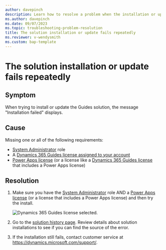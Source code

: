 ```yaml
---
author: davepinch
description: Learn how to resolve a problem when the installation or update of the Dynamics 365 Guides solution fails
ms.author: davepinch
ms.date: 09/07/2023
ms.topic: troubleshooting-problem-resolution
title: The solution installation or update fails repeatedly
ms.reviewer: v-wendysmith
ms.custom: bap-template
---
```


# The solution installation or update fails repeatedly

## Symptom

When trying to install or update the Guides solution, the message "Installation failed" displays.

## Cause

Missing one or all of the following requirements:

- [System Administrator](/power-platform/admin/database-security) role
- A [Dynamics 365 Guides license assigned to your account](add-users.md#assign-a-dynamics-365-guides-license-to-an-existing-user)
- [Power Apps license](/power-platform/admin/signup-question-and-answer) (or a license like a [Dynamics 365 Guides license](setup-step-one.md) that includes a Power Apps license)

## Resolution

1. Make sure you have the [System Administrator](/power-platform/admin/database-security) role AND a [Power Apps license](/power-platform/admin/signup-question-and-answer) (or a license that includes a Power Apps license) and then try the install.

   ![Dynamics 365 Guides license selected.](media/dynamics-365-guides-license.PNG "Dynamics 365 Guides license selected")

1. Go to the [solution history page](/power-apps/maker/data-platform/solution-history). Review details about solution installations to see if you can find the source of the error.

1. If the installation still fails, contact customer service at <https://dynamics.microsoft.com/support/>.